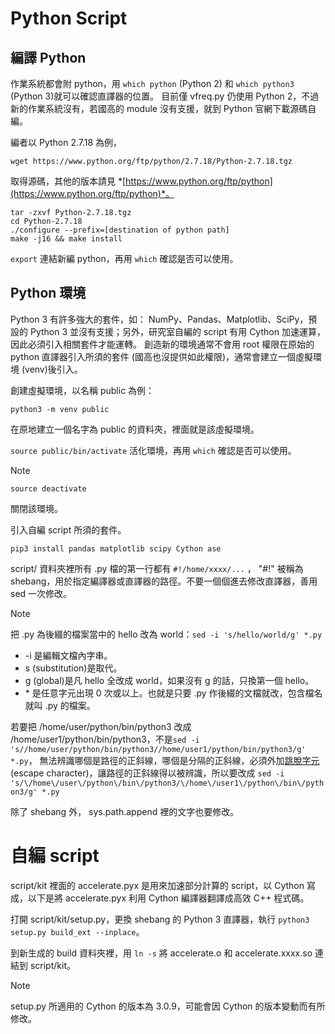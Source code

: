 # Python Script

## 編譯 Python

作業系統都會附 python，用 ```which python``` (Python 2) 和 ```which python3``` (Python 3)就可以確認直譯器的位置。
目前僅 vfreq.py 仍使用 Python 2，不過新的作業系統沒有，若國高的 module 沒有支援，就到 Python 官網下載源碼自編。

編者以 Python 2.7.18 為例，

```
wget https://www.python.org/ftp/python/2.7.18/Python-2.7.18.tgz
```

取得源碼，其他的版本請見 *[https://www.python.org/ftp/python](https://www.python.org/ftp/python)*。

```
tar -zxvf Python-2.7.18.tgz
cd Python-2.7.18
./configure --prefix=[destination of python path]
make -j16 && make install
```

```export``` 連結新編 python，再用 ```which``` 確認是否可以使用。

## Python 環境

Python 3 有許多強大的套件，如： NumPy、Pandas、Matplotlib、SciPy，預設的 Python 3 並沒有支援；另外，研究室自編的 script 有用 Cython 加速運算，因此必須引入相關套件才能運轉。
創造新的環境通常不會用 root 權限在原始的 python 直譯器引入所須的套件 (國高也沒提供如此權限)，通常會建立一個虛擬環境 (venv)後引入。

創建虛擬環境，以名稱 public 為例：

```
python3 -m venv public
```

在原地建立一個名字為 public 的資料夾，裡面就是該虛擬環境。

```source public/bin/activate``` 活化環境，再用 ```which``` 確認是否可以使用。

> [!NOTE]
> ```
> source deactivate
> ```
> 關閉該環境。

引入自編 script 所須的套件。

```
pip3 install pandas matplotlib scipy Cython ase
```

script/ 資料夾裡所有 .py 檔的第一行都有 ```#!/home/xxxx/...``` ， "#!" 被稱為 shebang，用於指定編譯器或直譯器的路徑。不要一個個進去修改直譯器，善用 sed 一次修改。

> [!NOTE]
> 把 .py 為後綴的檔案當中的 hello 改為 world：```sed -i 's/hello/world/g' *.py```
> - -i 是編輯文檔內字串。
> - s (substitution)是取代。
> - g (global)是凡 hello 全改成 world，如果沒有 g 的話，只換第一個 hello。
> - \* 是任意字元出現 0 次或以上。也就是只要 .py 作後綴的文檔就改，包含檔名就叫 .py 的檔案。
> 
> 若要把 /home/user/python/bin/python3 改成 /home/user1/python/bin/python3，不是```sed -i 's//home/user/python/bin/python3//home/user1/python/bin/python3/g' *.py```，
> 無法辨識哪個是路徑的正斜線，哪個是分隔的正斜線，必須外加[跳脫字元](https://mimigd.com/python/140/) (escape character)，讓路徑的正斜線得以被辨識，所以要改成
> ```sed -i 's/\/home\/user\/python\/bin\/python3/\/home\/user1\/python\/bin\/python3/g' *.py```

除了 shebang 外， sys.path.append 裡的文字也要修改。

# 自編 script

script/kit 裡面的 accelerate.pyx 是用來加速部分計算的 script，以 Cython 寫成，以下是將 accelerate.pyx 利用 Cython 編譯器翻譯成高效 C++ 程式碼。

打開 script/kit/setup.py，更換 shebang 的 Python 3 直譯器，執行 ```python3 setup.py build_ext --inplace```。

到新生成的 build 資料夾裡，用 ```ln -s``` 將 accelerate.o 和 accelerate.xxxx.so 連結到 script/kit。

> [!NOTE]
>
> setup.py 所適用的 Cython 的版本為 3.0.9，可能會因 Cython 的版本變動而有所修改。
